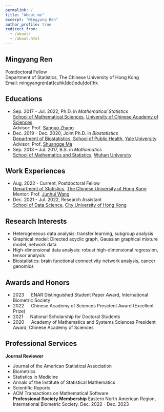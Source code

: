 ```yaml
---
permalink: /
title: "About me"
excerpt: "Mingyang Ren"
author_profile: true
redirect_from: 
  - /about/
  - /about.html
---
```


## Mingyang Ren
Postdoctoral Fellow  
Department of Statistics, The Chinese University of Hong Kong  
Email: mingyangren[at]cuhk[dot]edu[dot]hk  


## Educations
- Sep. 2017 - Jul. 2022,  Ph.D. in *Mathematical Statistics*  
[School of Mathematical Sciences](https://math.ucas.ac.cn/index.php/zh-CN/), [University of Chinese Academy of Sciences](https://www.ucas.ac.cn/)  
Advisor: Prof. [Sanguo Zhang](http://people.ucas.ac.cn/~sgzhang)
- Dec. 2019 - Dec. 2020,  Joint Ph.D. in *Biostatistics*  
[Department of Biostatistics, School of Public Health](https://publichealth.yale.edu/), [Yale University](https://www.yale.edu/)   
Advisor: Prof. [Shuangge Ma](https://publichealth.yale.edu/profile/shuangge_ma/)
- Sep. 2013 – Jul. 2017,  B.S. in *Mathematics*  
[School of Mathematics and Statistics](http://maths.whu.edu.cn/), [Wuhan University](https://www.whu.edu.cn/)

## Work Experiences
- Aug. 2022 - Current, Postdoctoral Fellow   
[Department of Statistics](https://www.sta.cuhk.edu.hk/), [The Chinese University of Hong Kong](https://www.cuhk.edu.hk/)  
Mentor: Prof. [Junhui Wang](https://www.sta.cuhk.edu.hk/peoples/jwang/)
- Dec. 2021 - Jul. 2022,  Research Assistant  
[School of Data Science](https://www.sdsc.cityu.edu.hk/), [City University of Hong Kong](https://www.cityu.edu.hk/) 

## Research Interests
- Heterogeneous data analysis: transfer learning, subgroup analysis
- Graphical model: Directed acyclic graph, Gaussian graphical mixture model, network data
- High-dimensional data analysis: robust high-dimensional regression, tensor analysis
- Biostatistics: brain functional connectivity network analysis, cancer genomics

## Awards and Honors
- 2023 &emsp; ENAR Distinguished Student Paper Award, International Biometric Society
- 2022 &emsp; Chinese Academy of Sciences President Award (Excellent Prize)
- 2021 &emsp; National Scholarship for Doctoral Students
- 2020 &emsp; Academy of Mathematics and Systems Sciences President Award, Chinese Academy of Sciences

## Professional Services
**Journal Reviewer**
- Journal of the American Statistical Association
- Biometrics
- Statistics in Medicine
- Annals of the Institute of Statistical Mathematics
- Scientific Reports
- ACM Transactions on Mathematical Software    
**Professional Society Membership**
Eastern North American Region, International Biometric Society. Dec. 2022 - Dec. 2023

